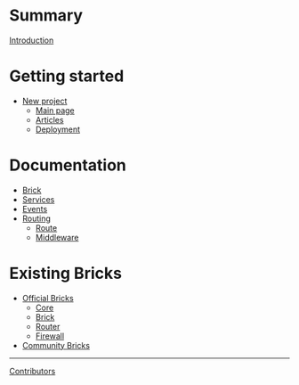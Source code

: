 # Summary

[Introduction](./introduction.md)

# Getting started

- [New project](./getting-started/new-project.md)
  - [Main page](./getting-started/main-page.md)
  - [Articles](./getting-started/articles.md)
  - [Deployment](./getting-started/deployment.md)

# Documentation

- [Brick](./documentation/brick.md)
- [Services](./documentation/services.md)
- [Events](./documentation/events.md)
- [Routing](./documentation/routing.md)
  - [Route]()
  - [Middleware]()

# Existing Bricks

- [Official Bricks](./bricks/official.md)
  - [Core](./bricks/core.md)
  - [Brick](./bricks/brick.md)
  - [Router](./bricks/router.md)
  - [Firewall](./bricks/firewall.md)
- [Community Bricks](./bricks/community.md)

---

[Contributors](./contributors.md)
